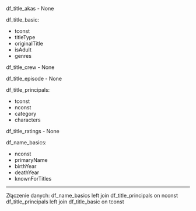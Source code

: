 df_title_akas - None

df_title_basic:
- tconst
- titleType
- originalTitle
- isAdult
- genres

df_title_crew - None

df_title_episode - None

df_title_principals:
- tconst
- nconst
- category
- characters

df_title_ratings - None

df_name_basics:
- nconst
- primaryName
- birthYear
- deathYear
- knownForTitles

------------------------------------------------------

Złączenie danych:
df_name_basics left join df_title_principals on nconst
df_title_principals left join df_title_basic on tconst
